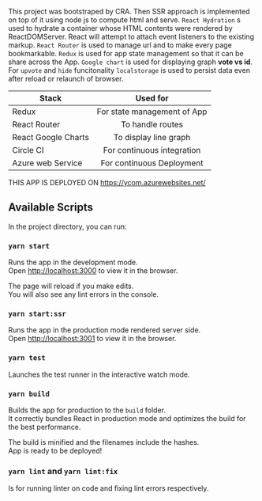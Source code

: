 This project was bootstraped by CRA. Then SSR approach is implemented on top of it
using node js to compute html and serve.
`React Hydration`  s used to hydrate a container whose HTML contents were rendered by ReactDOMServer.
 React will attempt to attach event listeners to the existing markup.
 `React Router` is used to manage url and to make every page bookmarkable.
 `Redux` is used for app state management so that it can be share across the App.
 `Google chart` is used for displaying graph **vote vs id**.
 For `upvote` and `hide` funcitonality `localstorage` is used to persist data even after
 reload or relaunch of browser.




| Stack        | Used for           | 
| ------------- |:-------------:| 
| Redux         | For state management of App      | 
| React Router  |  To handle routes      | 
| React Google Charts        |  To display line graph     | 
| Circle CI        |  For continuous integration     | 
| Azure web Service        |  For continuous Deployment     |

THIS APP IS DEPLOYED ON
https://ycom.azurewebsites.net/
 

## Available Scripts

In the project directory, you can run:

### `yarn start`

Runs the app in the development mode.<br />
Open [http://localhost:3000](http://localhost:3000) to view it in the browser.

The page will reload if you make edits.<br />
You will also see any lint errors in the console.

### `yarn start:ssr`

Runs the app in the production mode rendered server side.<br />
Open [http://localhost:3001](http://localhost:3001) to view it in the browser.


### `yarn test`

Launches the test runner in the interactive watch mode.<br />


### `yarn build`

Builds the app for production to the `build` folder.<br />
It correctly bundles React in production mode and optimizes the build for the best performance.

The build is minified and the filenames include the hashes.<br />
App is ready to be deployed!

### `yarn lint` and `yarn lint:fix`

Is for running linter on code and fixing lint errors respectively.


